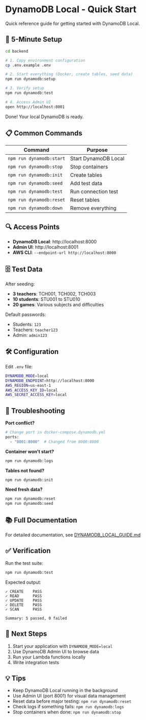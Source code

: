# DynamoDB Local - Quick Start

Quick reference guide for getting started with DynamoDB Local.

## 🚀 5-Minute Setup

```bash
cd backend

# 1. Copy environment configuration
cp .env.example .env

# 2. Start everything (Docker, create tables, seed data)
npm run dynamodb:setup

# 3. Verify setup
npm run dynamodb:test

# 4. Access Admin UI
open http://localhost:8001
```

Done! Your local DynamoDB is ready.

## 📋 Common Commands

| Command | Purpose |
|---------|---------|
| `npm run dynamodb:start` | Start DynamoDB Local |
| `npm run dynamodb:stop` | Stop containers |
| `npm run dynamodb:init` | Create tables |
| `npm run dynamodb:seed` | Add test data |
| `npm run dynamodb:test` | Run connection test |
| `npm run dynamodb:reset` | Reset tables |
| `npm run dynamodb:down` | Remove everything |

## 🔍 Access Points

- **DynamoDB Local**: http://localhost:8000
- **Admin UI**: http://localhost:8001
- **AWS CLI**: `--endpoint-url http://localhost:8000`

## 🗄️ Test Data

After seeding:
- **3 teachers**: TCH001, TCH002, TCH003
- **10 students**: STU001 to STU010
- **20 games**: Various subjects and difficulties

Default passwords:
- Students: `123`
- Teachers: `teacher123`
- Admin: `admin123`

## 🛠️ Configuration

Edit `.env` file:

```bash
DYNAMODB_MODE=local
DYNAMODB_ENDPOINT=http://localhost:8000
AWS_REGION=us-east-1
AWS_ACCESS_KEY_ID=local
AWS_SECRET_ACCESS_KEY=local
```

## 🔧 Troubleshooting

**Port conflict?**
```bash
# Change port in docker-compose.dynamodb.yml
ports:
  - "8001:8000"  # Changed from 8000:8000
```

**Container won't start?**
```bash
npm run dynamodb:logs
```

**Tables not found?**
```bash
npm run dynamodb:init
```

**Need fresh data?**
```bash
npm run dynamodb:reset
npm run dynamodb:seed
```

## 📚 Full Documentation

For detailed documentation, see [DYNAMODB_LOCAL_GUIDE.md](./DYNAMODB_LOCAL_GUIDE.md)

## ✅ Verification

Run the test suite:
```bash
npm run dynamodb:test
```

Expected output:
```
✓ CREATE    PASS
✓ READ      PASS
✓ UPDATE    PASS
✓ DELETE    PASS
✓ SCAN      PASS

Summary: 5 passed, 0 failed
```

## 🎯 Next Steps

1. Start your application with `DYNAMODB_MODE=local`
2. Use DynamoDB Admin UI to browse data
3. Run your Lambda functions locally
4. Write integration tests

## 💡 Tips

- Keep DynamoDB Local running in the background
- Use Admin UI (port 8001) for visual data management
- Reset data before major testing: `npm run dynamodb:reset`
- Check logs if something fails: `npm run dynamodb:logs`
- Stop containers when done: `npm run dynamodb:stop`
